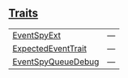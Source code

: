 
## [Traits](./openzeppelin_testing-events-traits.md)

| | |
|:---|:---|
| [EventSpyExt](./openzeppelin_testing-events-EventSpyExt.md) | — |
| [ExpectedEventTrait](./openzeppelin_testing-events-ExpectedEventTrait.md) | — |
| [EventSpyQueueDebug](./openzeppelin_testing-events-EventSpyQueueDebug.md) | — |

